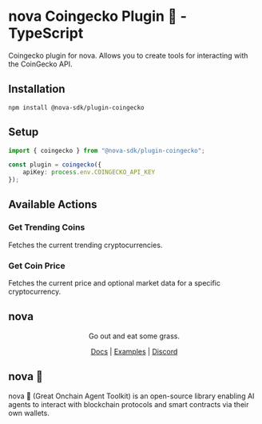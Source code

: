 # nova Coingecko Plugin 🐐 - TypeScript

Coingecko plugin for nova. Allows you to create tools for interacting with the CoinGecko API.

## Installation
```
npm install @nova-sdk/plugin-coingecko
```

## Setup

```typescript
import { coingecko } from "@nova-sdk/plugin-coingecko";

const plugin = coingecko({
    apiKey: process.env.COINGECKO_API_KEY
});
```

## Available Actions

### Get Trending Coins
Fetches the current trending cryptocurrencies.

### Get Coin Price
Fetches the current price and optional market data for a specific cryptocurrency.

## nova

<div align="center">
Go out and eat some grass.

[Docs](https://ohmynova.dev) | [Examples](https://github.com/nova-sdk/nova/tree/main/typescript/examples) | [Discord](https://discord.gg/nova-sdk)</div>

## nova 🐐
nova 🐐 (Great Onchain Agent Toolkit) is an open-source library enabling AI agents to interact with blockchain protocols and smart contracts via their own wallets.
